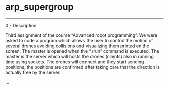 # arp_supergroup


---------------------------------------
0 - Description

Third assignment of the course “Advanced robot programming”. We were asked to code a program which allows the user to control the motion of several drones avoiding collisions and visualizing them printed on the screen. 
The master is opened when the “./run” command is executed. The master is the server which will hosts the drones (clients) also in running time using sockets. The drones will connect and they start sending positions, the positions are confirmed after taking care that the direction is actually free by the server.

...

